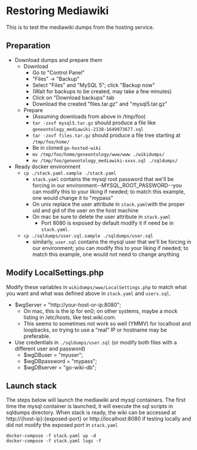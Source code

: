# Restoring Mediawiki

This is to test the mediawiki dumps from the hosting service.

## Preparation

- Download dumps and prepare them
  - Download
	- Go to "Control Panel"
	- "Files" -> "Backup"
	- Select "Files" and "MySQL 5"; click "Backup now"
	- (Wait for backups to be created, may take a few minutes)
	- Click on "Download backups" tab
	- Download the created "files.tar.gz" and "mysql5.tar.gz"
  - Prepare
	- (Assuming downloads from above in /tmp/foo)
	- `tar -zxvf mysql5.tar.gz` should produce a file like `geneontology_mediawiki-2138-1649973677.sql`
	- `tar -zxvf files.tar.gz` should produce a file tree starting at `/tmp/foo/home/`
	- Be in cloned `go-hosted-wiki`
    - `mv /tmp/foo/home/geneontology/www/www ./wikidumps/`
    - `mv /tmp/foo/geneontology_mediawiki-xxxx.sql ./sqldumps/`
- Ready docker environment
  - `cp ./stack.yaml.sample ./stack.yaml`
	- `stack.yaml` contains the mysql root password that we'll be forcing in our environment--MYSQL\_ROOT\_PASSWORD--you can modify this to your liking if needed; to match this example, one would change it to "mypass"
	- On unix replace the user attribute in `stack.yaml`with the proper uid and gid of the user on the host machine
	- On mac be sure to delete the user attribute in `stack.yaml`
        - Port 8080 is exposed by default modify it if need be in `stack.yaml`.
  - `cp ./sqldumps/user.sql.sample ./sqldumps/user.sql`
	- similarly, `user.sql` contains the mysql user that we'll be forcing in our environment; you can modify this to your liking if needed; to match this example, one would not need to change anything

## Modify LocalSettings.php

Modify these variables in `wikidumps/www/LocalSettings.php` to match what you want and what was defined above in `stack.yaml` and `users.sql`.

- $wgServer = "http://your-host-or-ip:8080";
  - On mac, this is the ip for en0; on other systems, maybe a mock listing in /etc/hosts, like test.wiki.com.
  - This seems to sometimes not work so well (YMMV) for localhost and loopbacks, so trying to use a "real" IP or hostname may be preferable.
- Use credentials in `./sqldumps/user.sql` (or modify both files with a different user and password)
  - $wgDBuser = "myuser";
  - $wgDBpassword = "mypass";
  - $wgDBserver = "go-wiki-db";

## Launch stack

The steps below  will launch the mediawiki and mysql containers. The first time the mysql container is launched,
it will execute the sql scripts in sqldumps directory. When stack is ready, the wiki can be accessed at
http://{host-ip}:{exposed-port} or http://localhost:8080 if testing locally and did not modify the exposed port
in `stack.yaml`

```
docker-compose -f stack.yaml up -d
docker-compose -f stack.yaml logs -f
```
